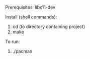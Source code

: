 Prerequisites:
libx11-dev

Install (shell commands):
1. cd (to directory containing project)
2. make

To run:
1. ./pacman